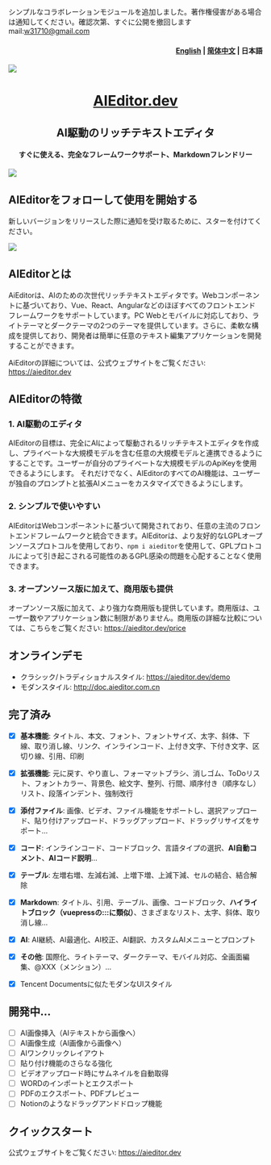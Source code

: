 シンプルなコラボレーションモジュールを追加しました。著作権侵害がある場合は通知してください。確認次第、すぐに公開を撤回します
mail:w31710@gmail.com
<h4 align="right"> <a href="./readme.md">English</a> | <a href="./readme.zh.md">简体中文</a> | <strong>日本語</strong></h4>

![](./docs/assets/image/readme-banner.png)



<h1 align="center"><a href="https://aieditor.dev" target="_blank">AIEditor.dev</a></h1>
<h2 align="center">AI駆動のリッチテキストエディタ</h2>
<h4 align="center">すぐに使える、完全なフレームワークサポート、Markdownフレンドリー</h4>


![](./docs/assets/image/index-banner.png)


## AIEditorをフォローして使用を開始する

新しいバージョンをリリースした際に通知を受け取るために、スターを付けてください。

![](./docs/assets/image/star.gif)


## AIEditorとは

AiEditorは、AIのための次世代リッチテキストエディタです。Webコンポーネントに基づいており、Vue、React、Angularなどのほぼすべてのフロントエンドフレームワークをサポートしています。PC Webとモバイルに対応しており、ライトテーマとダークテーマの2つのテーマを提供しています。さらに、柔軟な構成を提供しており、開発者は簡単に任意のテキスト編集アプリケーションを開発することができます。

AiEditorの詳細については、公式ウェブサイトをご覧ください: https://aieditor.dev


## AIEditorの特徴

### 1. AI駆動のエディタ
AIEditorの目標は、完全にAIによって駆動されるリッチテキストエディタを作成し、プライベートな大規模モデルを含む任意の大規模モデルと連携できるようにすることです。ユーザーが自分のプライベートな大規模モデルのApiKeyを使用できるようにします。
それだけでなく、AIEditorのすべてのAI機能は、ユーザーが独自のプロンプトと拡張AIメニューをカスタマイズできるようにします。

### 2. シンプルで使いやすい

AIEditorはWebコンポーネントに基づいて開発されており、任意の主流のフロントエンドフレームワークと統合できます。AIEditorは、より友好的なLGPLオープンソースプロトコルを使用しており、`npm i aieditor`を使用して、GPLプロトコルによって引き起こされる可能性のあるGPL感染の問題を心配することなく使用できます。

### 3. オープンソース版に加えて、商用版も提供
オープンソース版に加えて、より強力な商用版も提供しています。商用版は、ユーザー数やアプリケーション数に制限がありません。商用版の詳細な比較については、こちらをご覧ください: https://aieditor.dev/price


## オンラインデモ

- クラシック/トラディショナルスタイル: https://aieditor.dev/demo
- モダンスタイル: http://doc.aieditor.com.cn


## 完了済み

- [x] **基本機能**: タイトル、本文、フォント、フォントサイズ、太字、斜体、下線、取り消し線、リンク、インラインコード、上付き文字、下付き文字、区切り線、引用、印刷
- [x] **拡張機能**: 元に戻す、やり直し、フォーマットブラシ、消しゴム、ToDoリスト、フォントカラー、背景色、絵文字、整列、行間、順序付き（順序なし）リスト、段落インデント、強制改行
- [x] **添付ファイル**: 画像、ビデオ、ファイル機能をサポートし、選択アップロード、貼り付けアップロード、ドラッグアップロード、ドラッグリサイズをサポート...
- [x] **コード**: インラインコード、コードブロック、言語タイプの選択、**AI自動コメント**、**AIコード説明**...
- [x] **テーブル**: 左増右増、左減右減、上増下増、上減下減、セルの結合、結合解除
- [x] **Markdown**: タイトル、引用、テーブル、画像、コードブロック、**ハイライトブロック（vuepressの:::に類似）**、さまざまなリスト、太字、斜体、取り消し線...
- [x] **AI**: AI継続、AI最適化、AI校正、AI翻訳、カスタムAIメニューとプロンプト
- [x] **その他**: 国際化、ライトテーマ、ダークテーマ、モバイル対応、全画面編集、@XXX（メンション）...
- [x] Tencent Documentsに似たモダンなUIスタイル


## 開発中...

- [ ] AI画像挿入（AIテキストから画像へ）
- [ ] AI画像生成（AI画像から画像へ）
- [ ] AIワンクリックレイアウト
- [ ] 貼り付け機能のさらなる強化
- [ ] ビデオアップロード時にサムネイルを自動取得
- [ ] WORDのインポートとエクスポート
- [ ] PDFのエクスポート、PDFプレビュー
- [ ] Notionのようなドラッグアンドドロップ機能

## クイックスタート

公式ウェブサイトをご覧ください: https://aieditor.dev
